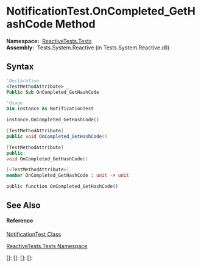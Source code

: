 # NotificationTest.OnCompleted\_GetHashCode Method

**Namespace:**  [ReactiveTests.Tests](ReactiveTests.Tests\ReactiveTests.Tests.md)  
**Assembly:**  Tests.System.Reactive (in Tests.System.Reactive.dll)

## Syntax

```vb
'Declaration
<TestMethodAttribute> _
Public Sub OnCompleted_GetHashCode
```

```vb
'Usage
Dim instance As NotificationTest

instance.OnCompleted_GetHashCode()
```

```csharp
[TestMethodAttribute]
public void OnCompleted_GetHashCode()
```

```c++
[TestMethodAttribute]
public:
void OnCompleted_GetHashCode()
```

```fsharp
[<TestMethodAttribute>]
member OnCompleted_GetHashCode : unit -> unit 
```

```jscript
public function OnCompleted_GetHashCode()
```

## See Also

#### Reference

[NotificationTest Class](NotificationTest\NotificationTest.md)

[ReactiveTests.Tests Namespace](ReactiveTests.Tests\ReactiveTests.Tests.md)

[]: 
[]: 
[]: 
[]: 